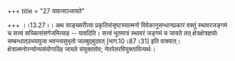 +++
title = "27 यावत्सञ्जायते"

+++
।।13.27।। अथ साङ्ख्यरीत्या प्रकृतिसंसृष्टस्यात्मनो विवेकानुसन्धानप्रकारं
वक्तुं स्थावरजङ्गमं च सत्त्वं सच्चित्संसर्गजमित्याह -- यावदिति। सत्त्वं
भूतमात्रं स्थावरं जङ्गमं च जायते तत् क्षेत्रक्षेत्रज्ञयोः
सम्बन्धात्उभययुजा भवन्त्यसुभृतो जलबुद्बुदवत् \[भाग.10।87।31\] इति
वाक्यात्। क्षेत्रात्मनोरन्योन्यसंयोगादिह जायते संयुक्तावेव;
नेतरेतरवियुक्तावित्यर्थः।
